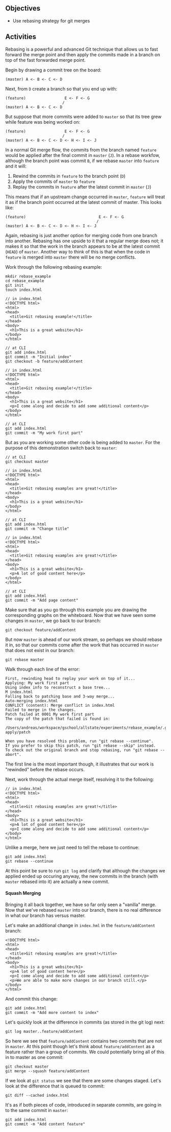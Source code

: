 ## Objectives

- Use rebasing strategy for git merges

## Activities

Rebasing is a powerful and advanced Git technique that allows us to fast forward the merge point and then apply the commits made in a branch on top of the fast forwarded merge point.

Begin by drawing a commit tree on the board:

```
(master) A <- B <- C <- D
```

Next, from `D` create a branch so that you end up with:

```
(feature)                 E <- F <- G
                         /
(master) A <- B <- C <- D
```

But suppose that more commits were added to `master` so that its tree grew while feature was being worked on:

```
(feature)                 E <- F <- G
                         /
(master) A <- B <- C <- D <- H <- I <- J
```

In a normal Git merge flow, the commits from the branch named `feature` would be applied after the final commit in `master` (`J`). In a rebase workfow, although the branch point was commit `B`, if we rebase `master` into `feature` and it will:

  1. Rewind the commits in `feature` to the branch point (`D`)
  1. Apply the commits of `master` to `feature`
  1. Replay the commits in `feature` after the latest commit in `master` (`J`)

This means that if an upstream change occurred in `master`, `feature` will treat it as if the branch point occurred at the latest commit of master. This looks like:

```
(feature)                                E <- F <- G
                                        /
(master) A <- B <- C <- D <- H <- I <- J
```

Again, rebasing is just another option for merging code from one branch into another. Rebasing has one upside to it that a regular merge does not; it makes it so that the work in the branch appears to be at the latest commit (`HEAD`) of `master`. Another way to think of this is that when the code in `feature` is merged into `master` there will be no merge conflicts.

Work through the following rebasing example:

```
mkdir rebase_example
cd rebase_example
git init
touch index.html

// in index.html
<!DOCTYPE html>
<html>
<head>
  <title>Git rebasing example!</title>
</head>
<body>
  <h1>This is a great website</h1>
</body>
</html>

// at CLI
git add index.html
git commit -m "Initial index"
git checkout -b feature/addContent

// in index.html
<!DOCTYPE html>
<html>
<head>
  <title>Git rebasing example!</title>
</head>
<body>
  <h1>This is a great website</h1>
  <p>I come along and decide to add some additional content</p>
</body>
</html>

// at CLI
git add index.html
git commit -m "My work first part"
```

But as you are working some other code is being added to `master`. For the purpose of this demonstration switch back to `master`:

```
// at CLI
git checkout master

// in index.html
<!DOCTYPE html>
<html>
<head>
  <title>Git rebasing examples are great!</title>
</head>
<body>
  <h1>This is a great website</h1>
</body>
</html>

// at CLI
git add index.html
git commit -m "Change title"

// in index.html
<!DOCTYPE html>
<html>
<head>
  <title>Git rebasing examples are great!</title>
</head>
<body>
  <h1>This is a great website</h1>
  <p>A lot of good content here</p>
</body>
</html>

// at CLI
git add index.html
git commit -m "Add page content"
```

Make sure that as you go through this example you are drawing the corresponding graphs on the whiteboard. Now that we have seen some changes in `master`, we go back to our branch:

```
git checkout feature/addContent
```

But now `master` is ahead of our work stream, so perhaps we should rebase it in, so that our commits come after the work that has occurred in `master` that does not exist in our branch:

```
git rebase master
```

Walk through each line of the error:

```
First, rewinding head to replay your work on top of it...
Applying: My work first part
Using index info to reconstruct a base tree...
M index.html
Falling back to patching base and 3-way merge...
Auto-merging index.html
CONFLICT (content): Merge conflict in index.html
Failed to merge in the changes.
Patch failed at 0001 My work first part
The copy of the patch that failed is found in:
   /Users/andreas/workspace/gschool/allstate/experiments/rebase_example/.git/rebase-apply/patch

When you have resolved this problem, run "git rebase --continue".
If you prefer to skip this patch, run "git rebase --skip" instead.
To check out the original branch and stop rebasing, run "git rebase --abort".
```

The first line is the most important though, it illustrates that our work is "rewinded" before the rebase occurs.

Next, work through the actual merge itself, resolving it to the following:

```
// in index.html
<!DOCTYPE html>
<html>
<head>
  <title>Git rebasing examples are great!</title>
</head>
<body>
  <h1>This is a great website</h1>
  <p>A lot of good content here</p>
  <p>I come along and decide to add some additional content</p>
</body>
</html>
```

Unlike a merge, here we just need to tell the rebase to continue:

```
git add index.html
git rebase --continue
```

At this point be sure to run `git log` and clarify that although the changes we applied ended up occuring anyway, the new commits in the branch (with `master` rebased into it) are actually a new commit.

#### Squash Merging

Bringing it all back together, we have so far only seen a "vanilla" merge. Now that we've rebased `master` into our branch, there is no real difference in what our branch has versus master.

Let's make an additional change in `index.hml` in the `feature/addContent` branch:

```
<!DOCTYPE html>
<html>
<head>
  <title>Git rebasing examples are great!</title>
</head>
<body>
  <h1>This is a great website</h1>
  <p>A lot of good content here</p>
  <p>I come along and decide to add some additional content</p>
  <p>We are able to make more changes in our branch still.</p>
</body>
</html>
```

And commit this change:

```
git add index.html
git commit -m "Add more content to index"
```

Let's quickly look at the difference in commits (as stored in the git log) next:

```
git log master..feature/addContent
```

So here we see that `feature/addContent` contains two commits that are not in `master`. At this point though let's think about `feature/addContent` as a feature rather than a group of commits. We could potentially bring all of this in to master as one commit:

```
git checkout master
git merge --squash feature/addContent
```

If we look at `git status` we see that there are some changes staged. Let's look at the difference that is queued to commit:

```
git diff --cached index.html
```

It's as if both pieces of code, introduced in separate commits, are going in to the same commit in `master`:

```
git add index.html
git commit -m "Add content feature"
```
